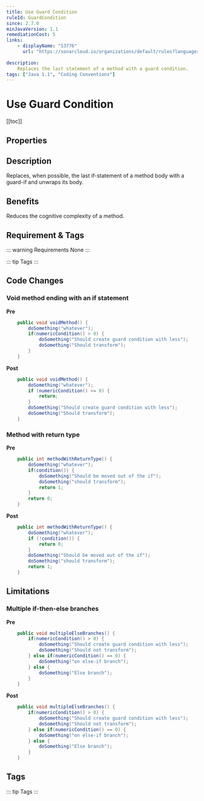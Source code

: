 ```yaml
---
title: Use Guard Condition
ruleId: GuardCondition
since: 2.7.0
minJavaVersion: 1.1
remediationCost: 5
links:
    - displayName: "S3776"
      url: "https://sonarcloud.io/organizations/default/rules?languages=java&open=java%3AS3776&q=S3776"
    
description:
    Replaces the last statement of a method with a guard condition.
tags: ["Java 1.1", "Coding Conventions"]
---
```


# Use Guard Condition

[[toc]]

## Properties

<RuleProperties />


## Description

Replaces, when possible, the last if-statement of a method body with a guard-if and unwraps its body.

## Benefits

Reduces the cognitive complexity of a method.

## Requirement & Tags

::: warning Requirements
None
:::

::: tip Tags
<TagLinks />
:::

## Code Changes

### Void method ending with an if statement

__Pre__
```java
	public void voidMethod() {
		doSomething("whatever");
		if(numericCondition() > 0) {
			doSomething("Should create guard condition with less");
			doSomething("Should transform");
		}
	}
```

__Post__
```java
	public void voidMethod() {
		doSomething("whatever");
		if (numericCondition() <= 0) {
			return;
		}
		doSomething("Should create guard condition with less");
		doSomething("Should transform");
	}
```

### Method with return type

__Pre__
```java
	public int methodWithReturnType() {
		doSomething("whatever");
		if(condition()) {
			doSomething("Should be moved out of the if");
			doSomething("should transform");
			return 1;
		}
		return 0;
	}
```

__Post__
```java
	public int methodWithReturnType() {
		doSomething("whatever");
		if (!condition()) {
			return 0;
		}
		doSomething("Should be moved out of the if");
		doSomething("should transform");
		return 1;
	}
```

## Limitations

### Multiple if-then-else branches

__Pre__
```java
	public void multipleElseBranches() {
		if(numericCondition() > 0) {
			doSomething("Should create guard condition with less");
			doSomething("Should not transform");
		} else if(numericCondition() == 0) {
			doSomething("on else-if branch");
		} else {
			doSomething("Else branch");
		}
	}
```

__Post__
```java
	public void multipleElseBranches() {
		if(numericCondition() > 0) {
			doSomething("Should create guard condition with less");
			doSomething("Should not transform");
		} else if(numericCondition() == 0) {
			doSomething("on else-if branch");
		} else {
			doSomething("Else branch");
		}
	}
```

<VersionNotice />


## Tags

::: tip Tags
<TagLinks />
:::